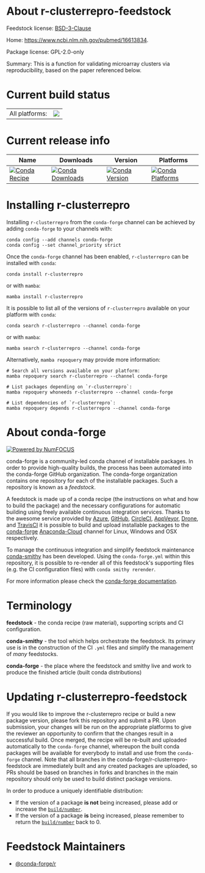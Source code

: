 About r-clusterrepro-feedstock
==============================

Feedstock license: [BSD-3-Clause](https://github.com/conda-forge/r-clusterrepro-feedstock/blob/main/LICENSE.txt)

Home: https://www.ncbi.nlm.nih.gov/pubmed/16613834.

Package license: GPL-2.0-only

Summary: This is a function for validating microarray clusters via reproducibility, based on the paper referenced below.

Current build status
====================


<table><tr><td>All platforms:</td>
    <td>
      <a href="https://dev.azure.com/conda-forge/feedstock-builds/_build/latest?definitionId=12977&branchName=main">
        <img src="https://dev.azure.com/conda-forge/feedstock-builds/_apis/build/status/r-clusterrepro-feedstock?branchName=main">
      </a>
    </td>
  </tr>
</table>

Current release info
====================

| Name | Downloads | Version | Platforms |
| --- | --- | --- | --- |
| [![Conda Recipe](https://img.shields.io/badge/recipe-r--clusterrepro-green.svg)](https://anaconda.org/conda-forge/r-clusterrepro) | [![Conda Downloads](https://img.shields.io/conda/dn/conda-forge/r-clusterrepro.svg)](https://anaconda.org/conda-forge/r-clusterrepro) | [![Conda Version](https://img.shields.io/conda/vn/conda-forge/r-clusterrepro.svg)](https://anaconda.org/conda-forge/r-clusterrepro) | [![Conda Platforms](https://img.shields.io/conda/pn/conda-forge/r-clusterrepro.svg)](https://anaconda.org/conda-forge/r-clusterrepro) |

Installing r-clusterrepro
=========================

Installing `r-clusterrepro` from the `conda-forge` channel can be achieved by adding `conda-forge` to your channels with:

```
conda config --add channels conda-forge
conda config --set channel_priority strict
```

Once the `conda-forge` channel has been enabled, `r-clusterrepro` can be installed with `conda`:

```
conda install r-clusterrepro
```

or with `mamba`:

```
mamba install r-clusterrepro
```

It is possible to list all of the versions of `r-clusterrepro` available on your platform with `conda`:

```
conda search r-clusterrepro --channel conda-forge
```

or with `mamba`:

```
mamba search r-clusterrepro --channel conda-forge
```

Alternatively, `mamba repoquery` may provide more information:

```
# Search all versions available on your platform:
mamba repoquery search r-clusterrepro --channel conda-forge

# List packages depending on `r-clusterrepro`:
mamba repoquery whoneeds r-clusterrepro --channel conda-forge

# List dependencies of `r-clusterrepro`:
mamba repoquery depends r-clusterrepro --channel conda-forge
```


About conda-forge
=================

[![Powered by
NumFOCUS](https://img.shields.io/badge/powered%20by-NumFOCUS-orange.svg?style=flat&colorA=E1523D&colorB=007D8A)](https://numfocus.org)

conda-forge is a community-led conda channel of installable packages.
In order to provide high-quality builds, the process has been automated into the
conda-forge GitHub organization. The conda-forge organization contains one repository
for each of the installable packages. Such a repository is known as a *feedstock*.

A feedstock is made up of a conda recipe (the instructions on what and how to build
the package) and the necessary configurations for automatic building using freely
available continuous integration services. Thanks to the awesome service provided by
[Azure](https://azure.microsoft.com/en-us/services/devops/), [GitHub](https://github.com/),
[CircleCI](https://circleci.com/), [AppVeyor](https://www.appveyor.com/),
[Drone](https://cloud.drone.io/welcome), and [TravisCI](https://travis-ci.com/)
it is possible to build and upload installable packages to the
[conda-forge](https://anaconda.org/conda-forge) [Anaconda-Cloud](https://anaconda.org/)
channel for Linux, Windows and OSX respectively.

To manage the continuous integration and simplify feedstock maintenance
[conda-smithy](https://github.com/conda-forge/conda-smithy) has been developed.
Using the ``conda-forge.yml`` within this repository, it is possible to re-render all of
this feedstock's supporting files (e.g. the CI configuration files) with ``conda smithy rerender``.

For more information please check the [conda-forge documentation](https://conda-forge.org/docs/).

Terminology
===========

**feedstock** - the conda recipe (raw material), supporting scripts and CI configuration.

**conda-smithy** - the tool which helps orchestrate the feedstock.
                   Its primary use is in the construction of the CI ``.yml`` files
                   and simplify the management of *many* feedstocks.

**conda-forge** - the place where the feedstock and smithy live and work to
                  produce the finished article (built conda distributions)


Updating r-clusterrepro-feedstock
=================================

If you would like to improve the r-clusterrepro recipe or build a new
package version, please fork this repository and submit a PR. Upon submission,
your changes will be run on the appropriate platforms to give the reviewer an
opportunity to confirm that the changes result in a successful build. Once
merged, the recipe will be re-built and uploaded automatically to the
`conda-forge` channel, whereupon the built conda packages will be available for
everybody to install and use from the `conda-forge` channel.
Note that all branches in the conda-forge/r-clusterrepro-feedstock are
immediately built and any created packages are uploaded, so PRs should be based
on branches in forks and branches in the main repository should only be used to
build distinct package versions.

In order to produce a uniquely identifiable distribution:
 * If the version of a package **is not** being increased, please add or increase
   the [``build/number``](https://docs.conda.io/projects/conda-build/en/latest/resources/define-metadata.html#build-number-and-string).
 * If the version of a package **is** being increased, please remember to return
   the [``build/number``](https://docs.conda.io/projects/conda-build/en/latest/resources/define-metadata.html#build-number-and-string)
   back to 0.

Feedstock Maintainers
=====================

* [@conda-forge/r](https://github.com/conda-forge/r/)


